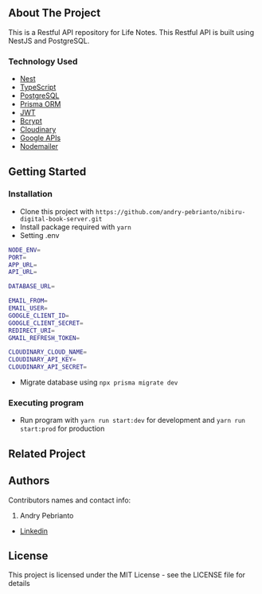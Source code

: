 <!-- ABOUT THE PROJECT -->

## About The Project

This is a Restful API repository for Life Notes. This Restful API is built using NestJS and PostgreSQL.

### Technology Used

- [Nest](https://nestjs.com/)
- [TypeScript](https://www.typescriptlang.org/)
- [PostgreSQL](https://www.postgresql.org/)
- [Prisma ORM](https://www.prisma.io/)
- [JWT](https://jwt.io/)
- [Bcrypt](https://www.npmjs.com/package/bcrypt)
- [Cloudinary](https://cloudinary.com/)
- [Google APIs](https://github.com/googleapis/google-api-nodejs-client)
- [Nodemailer](https://nodemailer.com/about/)

## Getting Started

### Installation

- Clone this project with `https://github.com/andry-pebrianto/nibiru-digital-book-server.git`
- Install package required with `yarn`
- Setting .env

```bash
NODE_ENV=
PORT=
APP_URL=
API_URL=

DATABASE_URL=

EMAIL_FROM=
EMAIL_USER=
GOOGLE_CLIENT_ID=
GOOGLE_CLIENT_SECRET=
REDIRECT_URI=
GMAIL_REFRESH_TOKEN=

CLOUDINARY_CLOUD_NAME=
CLOUDINARY_API_KEY=
CLOUDINARY_API_SECRET=
```

- Migrate database using `npx prisma migrate dev`

### Executing program

- Run program with `yarn run start:dev` for development and `yarn run start:prod` for production

<!-- RELATED PROJECT -->

## Related Project

## Authors

Contributors names and contact info:

1. Andry Pebrianto

- [Linkedin](https://www.linkedin.com/in/andry-pebrianto)

## License

This project is licensed under the MIT License - see the LICENSE file for details
